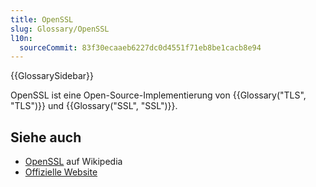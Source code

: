 ```yaml
---
title: OpenSSL
slug: Glossary/OpenSSL
l10n:
  sourceCommit: 83f30ecaaeb6227dc0d4551f71eb8be1cacb8e94
---
```


{{GlossarySidebar}}

OpenSSL ist eine Open-Source-Implementierung von {{Glossary("TLS", "TLS")}} und {{Glossary("SSL", "SSL")}}.

## Siehe auch

- [OpenSSL](https://en.wikipedia.org/wiki/OpenSSL) auf Wikipedia
- [Offizielle Website](https://www.openssl.org/)
